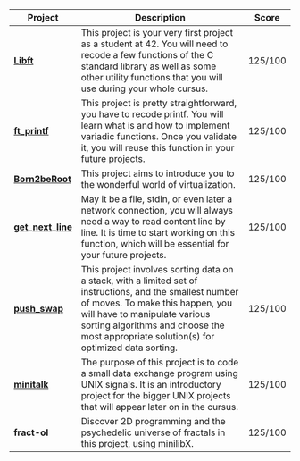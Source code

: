 | Project      | Description                                                                                              | Score | 
|--------------|----------------------------------------------------------------------------------------------------------|-------|
| [**Libft**](https://github.com/joao-luizi/42_Common_Core_Libft)    | This project is your very first project as a student at 42. You will need to recode a few functions of the C standard library as well as some other utility functions that you will use during your whole cursus. | 125/100  |
| [**ft_printf**](https://github.com/joao-luizi/42_ft_printf)| This project is pretty straightforward, you have to recode printf. You will learn what is and how to implement variadic functions. Once you validate it, you will reuse this function in your future projects. | 125/100  |
| [**Born2beRoot**](https://github.com/joao-luizi/42_Born2beroot) | This project aims to introduce you to the wonderful world of virtualization. | 125/100 |
| [**get_next_line**](https://github.com/joao-luizi/42_get_next_line) | May it be a file, stdin, or even later a network connection, you will always need a way to read content line by line. It is time to start working on this function, which will be essential for your future projects.        | 125/100 |
| [**push_swap**](https://github.com/joao-luizi/42_push_swap) |This project involves sorting data on a stack, with a limited set of instructions, and the smallest number of moves. To make this happen, you will have to manipulate various sorting algorithms and choose the most appropriate solution(s) for optimized data sorting.               | 125/100 |
| [**minitalk**](https://github.com/joao-luizi/42_minitalk)  | The purpose of this project is to code a small data exchange program using UNIX signals. It is an introductory project for the bigger UNIX projects that will appear later on in the cursus.                         | 125/100 |
| **fract-ol**   |Discover 2D programming and the psychedelic universe of fractals in this project, using minilibX.      | 125/100 |

